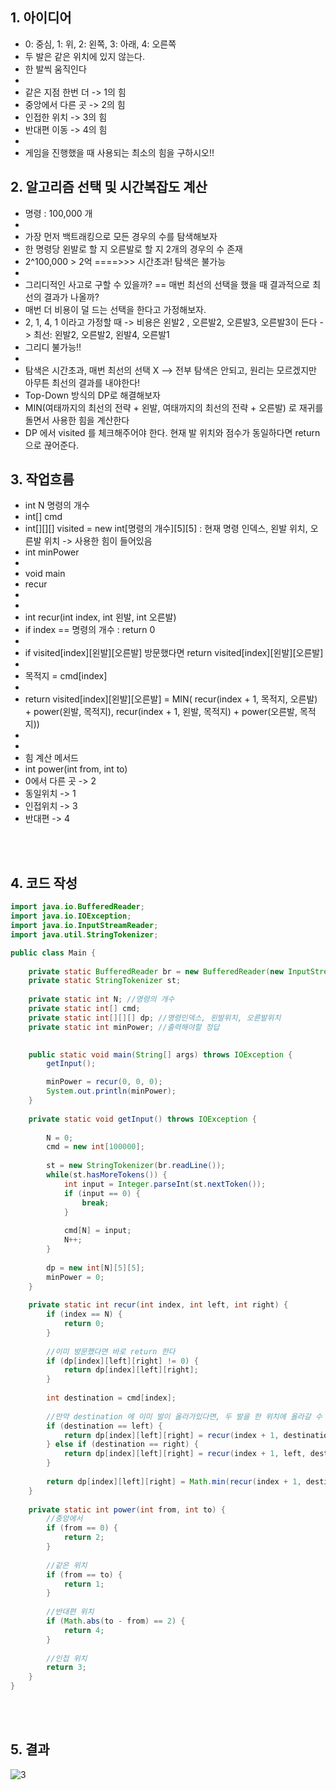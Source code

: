 ## 1. 아이디어
 * 0: 중심, 1: 위, 2: 왼쪽, 3: 아래, 4: 오른쪽
 * 두 발은 같은 위치에 있지 않는다.
 * 한 발씩 움직인다
 * 
 * 같은 지점 한번 더 -> 1의 힘
 * 중앙에서 다른 곳 -> 2의 힘
 * 인접한 위치 -> 3의 힘
 * 반대편 이동 -> 4의 힘
 * 
 * 게임을 진행했을 때 사용되는 최소의 힘을 구하시오!!

## 2. 알고리즘 선택 및 시간복잡도 계산
 * 명령 : 100,000 개
 * 
 * 가장 먼저 백트래킹으로 모든 경우의 수를 탐색해보자
 * 한 명령당 왼발로 할 지 오른발로 할 지 2개의 경우의 수 존재
 * 2^100,000 > 2억 ====>>> 시간초과! 탐색은 불가능
 * 
 * 그리디적인 사고로 구할 수 있을까? == 매번 최선의 선택을 했을 때 결과적으로 최선의 결과가 나올까?
 * 매번 더 비용이 덜 드는 선택을 한다고 가정해보자.
 * 2, 1, 4, 1 이라고 가정할 때 -> 비용은 왼발2 , 오른발2, 오른발3, 오른발3이 든다 -> 최선: 왼발2, 오른발2, 왼발4, 오른발1
 * 그리디 불가능!!
 * 
 * 탐색은 시간초과, 매번 최선의 선택 X --> 전부 탐색은 안되고, 원리는 모르겠지만 아무튼 최선의 결과를 내야한다!
 * Top-Down 방식의 DP로 해결해보자
 * MIN(여태까지의 최선의 전략 + 왼발, 여태까지의 최선의 전략 + 오른발) 로 재귀를 돌면서 사용한 힘을 계산한다
 * DP 에서 visited 를 체크해주어야 한다. 현재 발 위치와 점수가 동일하다면 return 으로 끊어준다.

## 3. 작업흐름
 * int N 명령의 개수
 * int[] cmd
 * int[][][] visited = new int[명령의 개수][5][5] : 현재 명령 인덱스, 왼발 위치, 오른발 위치 -> 사용한 힘이 들어있음
 * int minPower
 * 
 * void main
 * recur
 * 
 * 
 * int recur(int index, int 왼발, int 오른발)
 * if index == 명령의 개수 : return 0
 * 
 * if visited[index][왼발][오른발] 방문했다면 return visited[index][왼발][오른발]
 * 
 * 목적지 = cmd[index]
 * 
 * return visited[index][왼발][오른발] = MIN( recur(index + 1, 목적지, 오른발) + power(왼발, 목적지), recur(index + 1, 왼발, 목적지) + power(오른발, 목적지)) 
 * 
 * 
 * 힘 계산 메서드
 * int power(int from, int to)
 * 0에서 다른 곳 -> 2
 * 동일위치 -> 1
 * 인접위치 -> 3
 * 반대편 -> 4

</br></br>
## 4. 코드 작성

```java
import java.io.BufferedReader;
import java.io.IOException;
import java.io.InputStreamReader;
import java.util.StringTokenizer;

public class Main {
	
	private static BufferedReader br = new BufferedReader(new InputStreamReader(System.in));
	private static StringTokenizer st;
	
	private static int N; //명령의 개수
	private static int[] cmd;
	private static int[][][] dp; //명령인덱스, 왼발위치, 오른발위치
	private static int minPower; //출력해야할 정답
	

	public static void main(String[] args) throws IOException {
		getInput();

		minPower = recur(0, 0, 0);
		System.out.println(minPower);
	}
	
	private static void getInput() throws IOException {
		
		N = 0;
		cmd = new int[100000];
		
		st = new StringTokenizer(br.readLine());
		while(st.hasMoreTokens()) {
			int input = Integer.parseInt(st.nextToken());
			if (input == 0) {
				break;
			}
			
			cmd[N] = input;
			N++;
		}
		
		dp = new int[N][5][5];
		minPower = 0;	
	}
	
	private static int recur(int index, int left, int right) {
		if (index == N) {
			return 0;
		}
		
		//이미 방문했다면 바로 return 한다
		if (dp[index][left][right] != 0) {
			return dp[index][left][right];
		}
		
		int destination = cmd[index];
		
		//만약 destination 에 이미 발이 올라가있다면, 두 발을 한 위치에 올라갈 수 없으므로 경우의 수는 한 가지 이다.
		if (destination == left) {
			return dp[index][left][right] = recur(index + 1, destination, right) + power(left, destination);
		} else if (destination == right) {
			return dp[index][left][right] = recur(index + 1, left, destination) + power(right, destination);
		}	
		
		return dp[index][left][right] = Math.min(recur(index + 1, destination, right) + power(left, destination), recur(index + 1, left, destination) + power(right, destination));
	}
	
	private static int power(int from, int to) {
		//중앙에서
		if (from == 0) {
			return 2;
		}
		
		//같은 위치
		if (from == to) {
			return 1;
		}
		
		//반대편 위치
		if (Math.abs(to - from) == 2) {
			return 4;
		}
		
		//인접 위치
		return 3;
	}
}
```

</br></br>
## 5. 결과
![3](https://github.com/SSAFY-11th-Seoul15/algo-study/assets/55419868/94cf3be5-f263-4fcc-bd11-50efeb0ed3f4)



